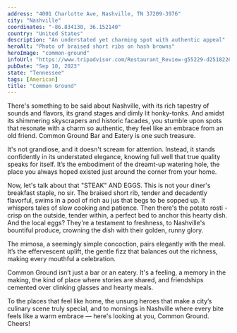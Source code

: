 ```yaml
---
address: "4001 Charlotte Ave, Nashville, TN 37209-3976"
city: "Nashville"
coordinates: "-86.834130, 36.152140"
country: "United States"
description: "An understated yet charming spot with authentic appeal"
heroAlt: "Photo of braised short ribs on hash browns"
heroImage: "common-ground"
infoUrl: "https://www.tripadvisor.com/Restaurant_Review-g55229-d25182268-Reviews-Common_Ground-Nashville_Davidson_County_Tennessee.html"
pubDate: "Sep 10, 2023"
state: "Tennessee"
tags: [American]
title: "Common Ground"
---
```


There's something to be said about Nashville, with its rich tapestry of sounds and flavors, its grand stages and dimly lit honky-tonks. And amidst its shimmering skyscrapers and historic facades, you stumble upon spots that resonate with a charm so authentic, they feel like an embrace from an old friend. Common Ground Bar and Eatery is one such treasure.

It's not grandiose, and it doesn't scream for attention. Instead, it stands confidently in its understated elegance, knowing full well that true quality speaks for itself. It’s the embodiment of the dreamt-up watering hole, the place you always hoped existed just around the corner from your home.

Now, let's talk about that "STEAK" AND EGGS. This is not your diner's breakfast staple, no sir. The braised short rib, tender and decadently flavorful, swims in a pool of rich au jus that begs to be sopped up. It whispers tales of slow cooking and patience. Then there's the potato rosti - crisp on the outside, tender within, a perfect bed to anchor this hearty dish. And the local eggs? They're a testament to freshness, to Nashville's bountiful produce, crowning the dish with their golden, runny glory.

The mimosa, a seemingly simple concoction, pairs elegantly with the meal. It’s the effervescent uplift, the gentle fizz that balances out the richness, making every mouthful a celebration.

Common Ground isn’t just a bar or an eatery. It's a feeling, a memory in the making, the kind of place where stories are shared, and friendships cemented over clinking glasses and hearty meals.

To the places that feel like home, the unsung heroes that make a city’s culinary scene truly special, and to mornings in Nashville where every bite feels like a warm embrace — here's looking at you, Common Ground. Cheers!
